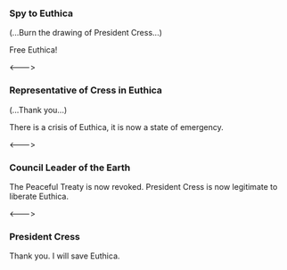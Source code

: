 ### Spy to Euthica
<!-- __ALIGN_RIGHT__ -->

(...Burn the drawing of President Cress...)

Free Euthica!

<--->

### Representative of Cress in Euthica

(...Thank you...)

There is a crisis of Euthica, it is now a state of emergency.

<--->

### Council Leader of the Earth
<!-- __ALIGN_RIGHT__ -->

The Peaceful Treaty is now revoked. President Cress is now legitimate to liberate Euthica.

<--->

### President Cress

Thank you. I will save Euthica.
